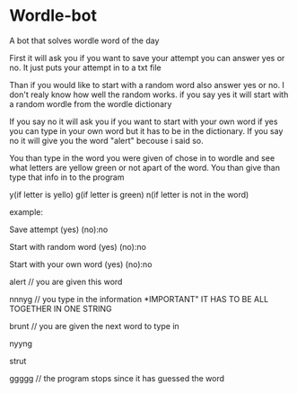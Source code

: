 # Wordle-bot
A bot that solves wordle word of the day

First it will ask you if you want to save your attempt you can answer yes or no. It just puts your attempt in to a txt file

Than if you would like to start with a random word also answer yes or no. I don't realy know how well the random works.
if you say yes it will start with a random wordle from the wordle dictionary

If you say no it will ask you if you want to start with your own word if yes you can type in your own word but it has to be in the dictionary.
If you say no it will give you the word "alert" becouse i said so.

You than type in the word you were given of chose in to wordle and see what letters are yellow green or not apart of the word.
You than give than type that info in to the program

y(if letter is yello)
g(if letter is green)
n(if letter is not in the word)

example:

Save attempt (yes) (no):no

Start with random word (yes) (no):no

Start with your own word (yes) (no):no

alert // you are given this word

nnnyg // you type in the information *IMPORTANT" IT HAS TO BE ALL TOGETHER IN ONE STRING

brunt // you are given the next word to type in

nyyng 

strut

ggggg // the program stops since it has guessed the word
